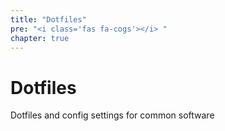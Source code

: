 ```yaml
---
title: "Dotfiles"
pre: "<i class='fas fa-cogs'></i> "
chapter: true
---
```


# Dotfiles

Dotfiles and config settings for common software